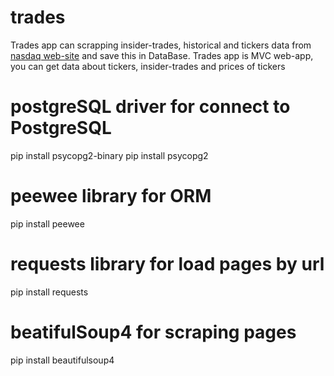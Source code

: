 # trades
Trades app can scrapping insider-trades, historical and tickers data from [nasdaq web-site](htttp://www.nasdaq.com/symbols) and save this in DataBase.
Trades app is MVC web-app, you can get data about tickers, insider-trades and prices of tickers
# postgreSQL driver for connect to PostgreSQL
pip install psycopg2-binary
pip install psycopg2
# peewee library for ORM 
pip install peewee
# requests library for load pages by url
pip install requests
# beatifulSoup4 for scraping pages
pip install beautifulsoup4
